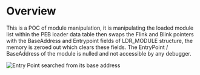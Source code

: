 # Overview
This is a POC of module manipulation, it is manipulating the loaded module list within the PEB loader data table then swaps the Flink and Blink pointers with the BaseAddress and Entrypoint fields of LDR_MODULE structure, the memory is zeroed out which clears these fields.
The EntryPoint / BaseAddress of the module is nulled and not accessible by any debugger.

![Entry Point searched from its base address](https://cdn.discordapp.com/attachments/1142220291859292411/1217076952150708345/Capture_decran_2024-03-12_124900.png?ex=6602b63d&is=65f0413d&hm=1f51cf2c119064b68ac3a59fdda0c4591a20cebb5348ee6aa077da676cc819e8&)
